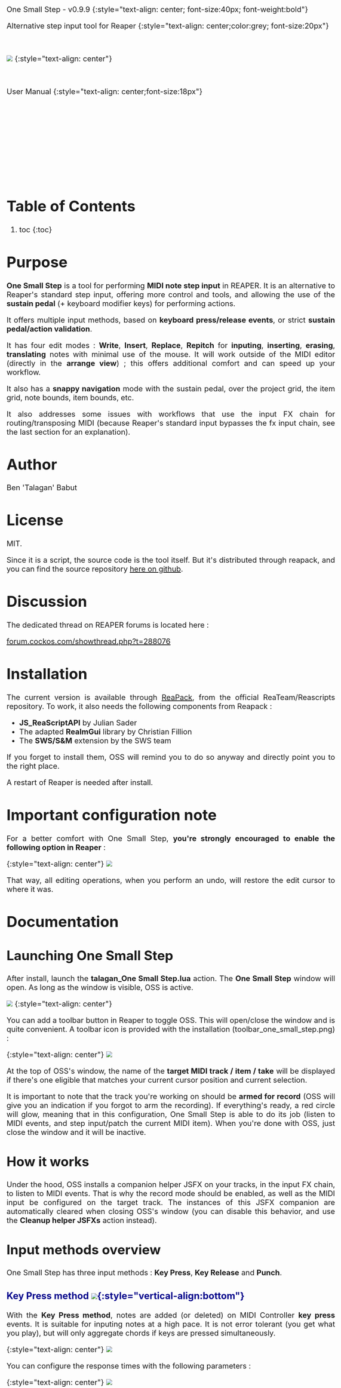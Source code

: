 <style>
  body {margin:35px;font-size:20px; text-align:justify; max-width: 1000px; margin-left: auto; margin-right:auto; padding:40px; }
  img {max-width:100%;}
  h1 {font-size:40px;margin-top:50px;}
  h2 {font-size:35px;margin-top:45px;}
  h3 {font-size:25px;margin-top:35px;color:darkblue;}
  h4 {font-size:20px;margin-top:30px;color:grey;margin-bottom:0px;}
  table { margin: auto; font-size:20px; border-spacing: 0; border-collapse: collapse; }
  td, th { text-align: center; border:1px solid black ; padding: 2px 5px; }
  tr th:first-child { border: none; background-color:white; }
  tr td:first-child { text-align: left; border; background-color: lightgray; }
  th { padding-left:10px; padding-right:10px;  background-color: lightgray;}
  td.empty { border: none; background-color:white !important; height:20px }

</style>

<br style="line-height:200px">

One Small Step - v0.9.9
{:style="text-align: center; font-size:40px; font-weight:bold"}

Alternative step input tool for Reaper
{:style="text-align: center;color:grey; font-size:20px"}

<br>

![](./0.9.7/OSS.png)
{:style="text-align: center"}

<br>

User Manual
{:style="text-align: center;font-size:18px"}

<div style = "display:block; clear:both; page-break-after:always;"></div>

<br style="line-height:200px">

# Table of Contents

1. toc
{:toc}

<div style = "display:block; clear:both; page-break-after:always;"></div>

# Purpose

**One Small Step** is a tool for performing **MIDI note step input** in REAPER. It is an alternative to Reaper's standard step input, offering more control and tools, and allowing the use of the **sustain pedal** (+ keyboard modifier keys) for performing actions.

It offers multiple input methods, based on **keyboard press/release events**, or strict **sustain pedal/action validation**. 

It has four edit modes : **Write**, **Insert**, **Replace**, **Repitch** for **inputing**, **inserting**, **erasing**, **translating** notes with minimal use of the mouse. It will work outside of the MIDI editor (directly in the **arrange view**) ; this offers additional comfort and can speed up your workflow.

It also has a **snappy navigation** mode with the sustain pedal, over the project grid, the item grid, note bounds, item bounds, etc.

It also addresses some issues with workflows that use the input FX chain for routing/transposing MIDI (because Reaper's standard input bypasses the fx input chain, see the last section for an explanation).

# Author

Ben 'Talagan' Babut

# License

MIT.

Since it is a script, the source code is the tool itself. But it's distributed through reapack, and you can find the source repository [here on github](https://github.com/ReaTeam/Reascripts).

# Discussion

The dedicated thread on REAPER forums is located here :

[forum.cockos.com/showthread.php?t=288076](https://forum.cockos.com/showthread.php?t=288076)

# Installation

The current version is available through [ReaPack](https://reapack.com), from the official ReaTeam/Reascripts repository. To work, it also needs the following components from Reapack :

- **JS_ReaScriptAPI** by Julian Sader
- The adapted **ReaImGui** library by Christian Fillion
- The **SWS/S&M** extension by the SWS team

If you forget to install them, OSS will remind you to do so anyway and directly point you to the right place.

A restart of Reaper is needed after install.

# Important configuration note

For a better comfort with One Small Step, **you're strongly encouraged to enable the following option in Reaper** :

{:style="text-align: center"}
![](./OSS/undo_conf.png)

That way, all editing operations, when you perform an undo, will restore the edit cursor to where it was.

# Documentation

## Launching One Small Step

After install, launch the **talagan_One Small Step.lua** action. The **One Small Step** window will open. As long as the window is visible, OSS is active.

![](./0.9.7/OSS.png)
{:style="text-align: center"}

You can add a toolbar button in Reaper to toggle OSS. This will open/close the window and is quite convenient. A toolbar icon is provided with the installation (toolbar_one_small_step.png) :

{:style="text-align: center"}
![](./0.9.7/icon.png)

At the top of OSS's window, the name of the **target MIDI track / item / take** will be displayed if there's one eligible that matches your current cursor position and current selection. 

It is important to note that the track you're working on should be **armed for record** (OSS will give you an indication if you forgot to arm the recording). If everything's ready, a red circle will glow, meaning that in this configuration, One Small Step is able to do its job (listen to MIDI events, and step input/patch the current MIDI item). When you're done with OSS, just close the window and it will be inactive.

## How it works

Under the hood, OSS installs a companion helper JSFX on your tracks, in the input FX chain, to listen to MIDI events. That is why the record mode should be enabled, as well as the MIDI input be configured on the target track. The instances of this JSFX companion are automatically cleared when closing OSS's window (you can disable this behavior, and use the **Cleanup helper JSFXs** action instead).

## Input methods overview

One Small Step has three input methods : **Key Press**, **Key Release** and **Punch**.

### Key Press method ![](./OSS/kpmode_icon.png){:style="vertical-align:bottom"}

With the **Key Press method**, notes are added (or deleted) on MIDI Controller **key press** events. It is suitable for inputing notes at a high pace. It is not error tolerant (you get what you play), but will only aggregate chords if keys are pressed simultaneously.

{:style="text-align: center"}
![](./OSS/kpmode.gif)

You can configure the response times with the following parameters :

{:style="text-align: center"}
![](./0.9.7/options_kpmode.png)

The **Chord Aggregation time** corresponds to the time window in which notes should be pressed together to be considered a chord (else, events will be treated separately).

The **Sustain Inertia** is the time after which a key is considered "sticky" when entering another note. After this time, the first key will be considered held and extended.

{:style="text-align: center"}
![](./OSS/kpmode_sustain.gif)

You may find this useful in certain circumstances or annoying in others, so that behavior can be disabled.

### Key Release method ![](./OSS/krmode_icon.png){:style="vertical-align:bottom"}

With the **Key Release method**, notes are added (or deleted) on MIDI Controller **key release** events. It is suitable for inputing notes at a low pace, correcting things by ear, especially for chords. This method is error tolerant, but tends to aggregate and skip notes easily when playing fast. This is pretty much the same as Reaper's default step input method.

{:style="text-align: center"}
![](./OSS/krmode.gif)

You can configure the response times with the following parameters :

{:style="text-align: center"}
![](./0.9.7/options_krmode.png)

The forget time corresponds to the time window after which, if no other keys are released, the released keys are aggregated as a chord.

### Punch method ![](./OSS/punchmode_icon.png){:style="vertical-align:bottom"}

With the **Punch method**, notes are NOT added on MIDI Controller key press/release events. Only the **sustain pedal** or **commit (or commit back) action** adds (or deletes) notes. It is suitable for validating everything by ear before input. Useful when testing chords or melodic ideas.

{:style="text-align: center"}
![](./OSS/punchmode.gif)

## Sustain Pedal / Commit Actions

The **Sustain Pedal** can be used for various tasks when doing step input with **One Small Step**. It acts as a **validator** for the current task (inputing or stepping back), with all input methods and within all edit modes.

Alternatively, you can call OneSmallStep's **Commit** action from Reaper, which has the same effect. This is convenient if you don't have a sustain pedal, or if it feels more natural to you.

### Extending held notes

The sustain pedal will also **extend already held notes**. If you're working with a grid for example, this allows you to skip the configuration of the note length :

{:style="text-align: center"}
![](./OSS/hold_notes.gif)

Since with the **Key Press method**, notes are already written (and validated) when keys are pressed, the **Sustain Pedal** will only **extend held notes**. To summarize, the **Sustain Pedal** :

<br>

|                         | Validates  | Extends |
|-------------------------|------------|---------|
| **KeyPress Method**     |            |     x   |
| **Punch Method**        |  x         |     x   |
| **KeyRelease Method**   |  x         |     x   |

### Stepping back

All actions have an associated backward behavior. It may be triggered by holding the **step back** modifier key when pressing the sustain pedal, which can be configured to your will :

{:style="text-align: center"}
![](./0.9.7/options_sustain_pedal.png)

See the effect of the **step back**, (and step forward) in **Navigate** mode :

{:style="text-align: center"}
![](./OSS/mode_example_navigate.gif)

## Edit modes

There are four **edit modes**, and one **navigation mode**. Here's an overview of all modes.

### Write mode ![](./0.9.7/mode_write.png){:style="vertical-align:bottom"}

It's the default mode. **Notes are added** over the grid to what already exists.

When stepping back, **notes are deleted selectively** (you should press the corresponding note, then press the pedal + back modifier, or call the commit back action) :

{:style="text-align: center"}
![](./OSS/mode_example_write.gif)

If no held keys match the current notes immediately preceding the cursor, the cursor will not rewind, unless you check the option for that.

### Insert mode ![](./0.9.7/mode_insert.png){:style="vertical-align:bottom"}

**Notes are added**, and notes that follow are shifted forward.

When stepping back, **everything that is under the cursor is deleted** (so notes will be deleted or shorten). Notes that follow the edit cursor are shifted back.

{:style="text-align: center"}
![](./OSS/mode_example_insert.gif)

### Replace mode ![](./0.9.7/mode_replace.png){:style="vertical-align:bottom"}

**Notes are added**, and what was there is deleted. This can suppress or shorten notes, make holes, etc. Nothing is shifted.

When stepping back, **everything that is under the cursor is deleted** (so notes will be deleted or shorten).  Nothing is shifted.

{:style="text-align: center"}
![](./OSS/mode_example_replace.gif)

### Repitch mode ![](./0.9.7/mode_repitch.png){:style="vertical-align:bottom"}

**Note pitches are modified**, but the notes stay in place. When replacing chords, the exact same number of notes should be played or the cursor will not advance. If the cursor is not aligned with a note start, the cursor will not move (or will jump to next note start if you have ticked the "Allow navigating on key press/release events"). The sustain pedal will navigate forward to next note start. An option allows you to change the aggregation time window for chords.

When stepping back, this mode will just rewind to the precedent note start.

An option also allows to affect the velocities of changed notes (and you can also rework only velocities if you like, but the monitoring will not match what you're playing of course).

{:style="text-align: center"}
![](./0.9.7/mode_example_repitch.gif)

### Navigate mode ![](./0.9.7/mode_navigate.png){:style="vertical-align:bottom"}

This move moves the cursor, with snapping. It is convenient to wedge the cursor in place when notes do not align with the grid, or simply, to quickly span things. It works forward or backward.

{:style="text-align: center"}
![](./OSS/mode_example_navigate.gif)

The snapping options may be found in the toolbar, in yellow :

{:style="text-align: center"}
![](./OSS/snap_options.png)

Currently, you can snap to **note bounds**, **item bounds**, **project grid**, or **item grid**.

### Edit mode modifier keys

You can change the current mode by clicking on the mode icon in the mode edit bar ![](./OSS/mode_write.png){:style="vertical-align:bottom"}, but also, you can assign **modifier keys** to each one. That way, everything is fully configurable. You can chose to use modifier keys or not, you can chose to use the mini toolbar buttons or you can make your own mix :

{:style="text-align: center"}
![](./0.9.7/modifier_keys.png)

### Summary

|                         | Step Forward  | Step Back |
|-------------------------|------------|---------|
| **Write Mode**          | Add notes<br>SPA : Add rests (advances) | Selective note delete |
| **Insert Mode**         | Add notes, shift following notes<br>SPA : Add rests, shift following notes  | Shorten/Remove notes, shift back following notes  |
| **Replace Mode**        | Add notes, shorten/delete/eat notes (do not shift)<br>SPA : Shorten/delete/eat notes (do not shift) | Shorten/Remove notes (do not shift)   |
| **Repitch Mode**        | Change note(s) pitch/vel + navigate to next note<br>SPA : Navigate to next note | Navigate to precedent note start |
| **Navigate Mode**       | Move edit cursor forward (with snap) | Move edit cursor backward (with snap)    |

{:style="text-align: right"}
SPA = Sustain Pedal Alone

## Note Length

When performing an edit action (Write/Insert/Replace), you have to choose a time length for inputing notes. This can be an absolute value (quarter note, half note, etc...)

{:style="text-align: center"}
![](./OSS/note_length.png)

or you can work on the basis of **the project grid** or the **item note configuration**

{:style="text-align: center"}
![](./OSS/grid_length.png)

In the second case, you can apply modification factors to the base value. It can be noted that the grid swing is applied, like in this example :

{:style="text-align: center"}
![](./OSS/note_length_swing.gif)

## Playback

One Small Step offers a convenient way to replay what you've written, without having to modify the edit cursor. You can use the playback widget for this ![](./OSS/playback_widget.png){:style="vertical-align:bottom"}

The first button, is a play button. It will rewind by n mesures and play until the edit cursor. n is selectable with the combobox, and you can also choose the marker (mk) mode. The marker mode will start the playback from the **OSS Playback** marker, that you can set or remove with the third button. An example of flow using the marker playback :

{:style="text-align: center"}
![](./OSS/playback.gif)

## Actions

Almost all actions and configuration options are available through independent Reaper actions. That way you can bind any action command / configuration key to a shortcut. Just search for **OneSmallStep** in the action window. Here's the list :

| Action Name                                               | Description             |
|-----------------------------------------------------------|-------------------------|
| OneSmallStep                                          | Launches OSS  |
|||
| Change input mode - KeyboardPress                     | Switches the input method to Key Press |
| Change input mode - KeyboardRelease                   | Switches the input method to Key Press |
| Change input mode - Punch                             | Switches the input method to Key Press |
|||
| Change edit mode - Write                              | Switches to edit mode Write |         
| Change edit mode - Insert                             | Switches to edit mode Insert |         
| Change edit mode - Replace                            | Switches to edit mode Replace |         
| Change edit mode - Repitch                            | Switches to edit mode Repitch |         
| Change edit mode - Navigate                           | Switches to edit mode Navigate |         
|||
| Increase note len                                     | Increases the current note length (or multiplier if in grid mode) |
| Decrease note len                                     | Decreases the current note length (or multiplier if in grid mode) |
|||
| Change note len - 1_64                                | Self explanatory |
| Change note len - 1_32                                | Self explanatory |
| Change note len - 1_16                                | Self explanatory |
| Change note len - 1_8                                 | Self explanatory |
| Change note len - 1_4                                 | Self explanatory |
| Change note len - 1_2                                 | Self explanatory |
| Change note len - 1                                   | Self explanatory |
|||
| Change note len param source - OSS                    | Switches the note length mode to One Small Step |
| Change note len param source - ProjectGrid            | Switches the note length mode to Project Grid |
| Change note len param source - ItemConf               | Switches the note length mode to Item Note |
|||
| Change note len modifier - Straight                   | Toggles note length modification |
| Change note len modifier - Triplet                    | Toggles note length modification |
| Change note len modifier - Dotted                     | Toggles note length modification |
| Change note len modifier - Modified                   | Toggles note length modification |
| Change note len modifier - Tuplet                     | Toggles note length modification |
|||
| Edit Action - Commit                                  | Triggers the current edit mode action (Write/Insert/Replace/Navigate) |
| Edit Action - CommitBack                              | Triggers the current edit mode action backward (Write/Insert/Replace/Navigate) |
| Edit Action - Write                                   | Triggers the Write action once |
| Edit Action - WriteBack                               | Triggers the Write back action once |
| Edit Action - Insert                                  | Triggers the Insert action once  |
| Edit Action - InsertBack                              | Triggers the Insert back action once |
| Edit Action - Replace                                 | Triggers the Replace action once  |
| Edit Action - ReplaceBack                             | Triggers the Replace back action once |
| Edit Action - Repitch                                 | Triggers the Repitch action once  |
| Edit Action - RepitchBack                             | Triggers the Repitch back action once |
| Edit Action - Navigate                                | Triggers the Navigate action once  |
| Edit Action - NavigateBack                            | Triggers the Navigate back action once |
|||
| Set or remove playback marker                         | Sets/Moves/Removes the playback marker |
| Playback                                              | Launch playback |
|||
| Cleanup helper JSFXs                                  | Remove all installed instances of the companion JSFXs on instrumented tracks |

# Tips

To greatly enhance your flow, you can define **conditional actions** that will be triggered only during OSS's lifetime. 

That way, you may reuse shortcuts that you'd use in normal mode to make them do something else when using OSS. For example, I like using the numpad to quickly change the note length in OSS. The tool for this is SWS/Cycle actions. Take the following example :

{:style="text-align: center"}
![](./OSS/sws_cycle_action.png)

The Numpad Key 1 is reassigned to a conditional action that performs "Change note length to 1" when OSS is running and "Move contents of item" when OSS is not running (which was the action originally linked to Numpad Key 1). 

Redefining then all keys of the keypad gives you complete control on OSS's configuration.

# About step input + input FX chain issues in Reaper

A bit more of explanation on that point : if you intensively use MIDI JSFXs on your track FX input chains for various purposes (transposition, routing, velocity modification, etc) like I do, you may have already encountered this problem.

Since the default step input process is controlled by the MIDI control path of Reaper (for various very pertinent reasons), the FX input chain is bypassed. That means, when recording, and when step inputing, your MIDI flow will not behave the same way (channels are likely to be wrong, as well as note heights and velocities...). More funny, the piano roll preview will not match what is really written to the MIDI item by the step input process.

To address this, One Small Step installs a dedicated JSFX at the end of the input FX chain of the track of the MIDI item you're editing, that listens to MIDI Note events, and puts them in a buffer. One Small Step allows you then to "commit" those notes in the MIDI item, depending on the method you've chosen (key release, sustain pedal event, dedicated reaper action called by your computer keyboard).

# Changelog

V0.9.9 (March, 2024, the 14th) :

- [Rework] Changed toolbar icon color
- [Bug Fix] [Repitch Mode] Patched MIDIUtils API : successive snapped notes would be borked by the automatic overlap correction option (thanks @smandrap)
- [Bug Fix] [Write Mode] CommitBack action would be blocked by sustain pedal blocker if called from action (thanks @hipox !)
- [Bug Fix] [Write Mode] Sustain Pedal blocking system when (stepping back + miss) was broken

V0.9.8 (March, 2024, the 14th) :

- [Bug Fix] Enhancing behaviour of the repitch mode when Reaper's "Autocorrect overlapping notes" is checked (thanks @smandrap & @Stevie !)

V0.9.7 (March, 2024, the 13th) :

- [Feature] Added repitch (+revel) mode (thanks @smandrap !)
- [Fix] Added missing "Change Edit Mode" actions
- [Doc] Added help button that redirects to current documentation
- [Rework] Re arranged settings panel
- [Rework] Reworked some icons and colors
- [Rework] Started to use MIDI Utils API by sockmonkey72 instead of default MIDI API

V0.9.6 (March, 2024, the 7th) :

- [Feature] Added Replace mode
- [Feature] Added Navigate mode
- [Feature] Added auto-scroll arrange view option
- [Feature] [All Input Modes] Handle grid size for note length with modifier factor
- [Feature] [All Input Modes] Handle swing for grid size note length
- [Feature] [Navigate] Snap on project grid (with swing)
- [Feature] [Navigate] Snap on item grid (with swing)
- [Feature] [Navigate] Snap on note start/ends
- [Feature] [Navigate] Snap on item bounds
- [Feature] [Navigate] Added option to allow navigation on key events (does not input notes)
- [Feature] [Write] Step back delete/shortening now happens on every key press/release event (notes should match keys)
- [Feature] [Write] Added option to prevent the cursor from being moved back if step back delete fails (notes don't match keys, the user missed)
- [Feature] [Insert] Step back delete can now make holes
- [Feature] Added system to engage modes with buttons or with customizable modifiers
- [Rework] [Write] Reworked Delete/Step back logic
- [Rework] [Insert] Reworked Delete/Step back logic
- [Rework] Removed option "do not add notes if step back modifier key is pressed", not pertinent anymore
- [Rework] Removed option "erase note ends even if they do not align on cursor", since the eraser does more complex things, it does not fit in the new flow
- [Bug Fix] n-tuplets always used a value of 2/n, now using precpow2(n)/n
- [Bug Fix] Create new items when advancing only if insert mode is on
- [Bug fix] Icons/Images coould be randomly wrong

V0.9.5 (February, 2024, the 29th) :

- [Feature] Added pedal repeater
- [Feature] Added insert/cursor mode (inserts + move things forward, deletes backwards)
- [UI] Aded status icons for modifier modes/keys (insert / backward / insert+backward)
- [Rework] Changed folder structure

V0.9.4 (February, 2024, the 26th) :

- [Feature] Added option to allow erasing note endings that do not match cursor when stepping back
- [Feature] Keypress Mode : Added Sustain Inertia to detect held keys when pressing other keys (can be disabled)
- [Feature] Added options to tweak Key Release / Key Press reaction times
- [Feature] Added option to choose if input notes are selected or not
- [Feature] Added option to automatically cleanup JSFXs on closing (thanks @stevie !)
- [Feature] Added option to prevent notes from being inserted if the sustain pedal modifier key is pressed (this blocks insertion, useful in KP mode when starting an erase operation)
- [Bug Fix] Project boundaries were not updated if the edited item was the last one and was extended (thanks @daodan !)
- [Bug Fix] Reduced intensive CPU usage when OSS is running due to unuseful calls to Undo_Begin/End

V0.9.3 (February, 2024, the 23th) :

- [Feature] The commit action/sustain pedal now extend notes if they were already held before (thanks @henu, @Martintl)
- [Feature] Added Commit Back action to "do things" backward (shorten/remove notes) (thanks @Hipox)
- [Feature] Added a modifier key setting (ctrl, shift, etc), to use in conjunction with the sustain pedal to trigger the commit back action (lol)
- [Feature] Added settings panel
- [Feature] Added setting to allow targetting items even if they are not selected (but the track is, and the cursor is contained by an item)
- [Feature] Added setting to allow the automatic creation of MIOI items if none is selected
- [Feature] It is possible to chose if the playback marker should be deleted, kept, or backed up for later when quitting OSS
- [Feature] Added independent scripts to change the input mode
- [Bug Fix] The helper JSFX window no longer pops up when it is added to a track and the "plugins > autofloat newly added JSFX windows" option is on (thanks @daodan)
- [Bug Fix] The pedal reset + undo could mess up the state of the plugin (now, the plugin does not touch the JSFX params anymore)
- [Bug Fix] After opening OSS, the plugin would periodically trigger a refocus event on the Reaper main window. This now happen only once when needed.
- [Bug Fix] Forgot to index the standalone set/remove playback marker action
- [Rework] Better behaviour when changing focus between window, arrange view and midi editor
- [Rework] Removed action mode (merged it with the Pedal Mode, they are actually the same)
- [Rework] Input mode icons redesign
- [Rework] Code src/architecture rework

V0.9.1 (February, 2024, the 16th) :

- [Feature] Added Keyboard Press mode
- [Feature] Added playback (rewind and play) action (n measures)
- [Feature] Added playback marker support

V0.9 (February, 2024, the 13th) :

- Added support for complex note length modification (+/- fractions between 0 and 1)
- More compact UI (save space)
- Reworked sustain pedal and action roles in all modes
- Removed OFF mode : Redundant with closing OSS
- Bug Fix : "change note len param source" actions where called "change note len modifier" instead
- Big code refactoring

V0.8 (February, 2024, the 10th) :

- MIDI Items are now extended if the input notes overflow
- Added Project Grid and MIDI Item conf modes to change the source for the note length
- Added support for n-tuplets
- Allow the use of the commit action in keyboard mode to insert rests
- Allow the use of the commit action in pedal mode to act as the sustain pedal
- Bug Fix : When launched from a toolbar button, update the button to OFF state when crashing or being terminated by REAPER

V0.1 (February, 2024, the 7th) :

- Initial version

# Credits

I have used important ideas from this great tool by @**tenfour**. Epic hail and thanks to him !

One Small Step uses **Jeremy Bernstein** (**@sockmonkey72**)'s MIDIUtils library . Thanks for the precious work !

Thanks to @**cfillion** for the precious pieces of advice given during the code review for reapack !

A lot of thanks to all donators, and forum members that helped this tool to get better !

@**stevie**, @**hipox**, @**MartinTL**, @**henu**, @**Thonex**, @**smandrap**, @**SoaSchas**, @**daodan**, @**inthevoid**, @**dahya**, @**User41**, @**Spookye**, @**R.Cato**


<script>
  let elements = document.querySelectorAll('td');
  for(var i=0; i<elements.length; i++) {
    let content = elements[i].innerHTML.trim()
    if(content === "" || content === "&nbsp;" ) {
      elements[i].classList.add("empty");
    }
  }
</script>
